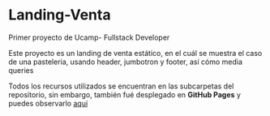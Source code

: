 # Landing-Venta
Primer proyecto de Ucamp- Fullstack Developer
<br>
<p>Este proyecto es un landing de venta estático, en el cuál se muestra el caso de una pasteleria, usando header, jumbotron y footer, así cómo media queries</p>

<p>Todos los recursos utilizados se encuentran en las subcarpetas del repositorio, sin embargo, también fué desplegado en <b>GitHub Pages</b> 
y puedes observarlo <a href="https://alexiamata95.github.io/Landing-Venta/" target="_blank"> aquí</a> </p>
